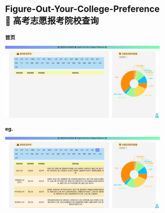 # Figure-Out-Your-College-Preference 📢 高考志愿报考院校查询

### 首页 
![首页](https://github.com/Vitap7/Figure-Out-Your-College-Preference/blob/master/img/index.png)
### eg. 
![eg.湖北院校](https://github.com/Vitap7/Figure-Out-Your-College-Preference/blob/master/img/hubei.png)
